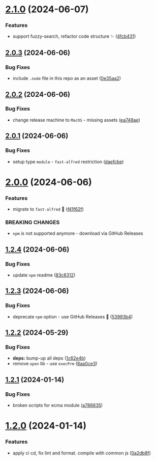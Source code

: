 # [2.1.0](https://github.com/Avivbens/alfred-open-whatsapp/compare/v2.0.3...v2.1.0) (2024-06-07)


### Features

* support fuzzy-search, refactor code structure ✨ ([4fcb431](https://github.com/Avivbens/alfred-open-whatsapp/commit/4fcb4312350186ecb8dbe0d4fd15936ba20c9c53))

## [2.0.3](https://github.com/Avivbens/alfred-open-whatsapp/compare/v2.0.2...v2.0.3) (2024-06-06)


### Bug Fixes

* include `.node` file in this repo as an asset ([0e35aa2](https://github.com/Avivbens/alfred-open-whatsapp/commit/0e35aa2bcb8e1318fca417f883a00e0a8d86a4c4))

## [2.0.2](https://github.com/Avivbens/alfred-open-whatsapp/compare/v2.0.1...v2.0.2) (2024-06-06)


### Bug Fixes

* change release machine to `MacOS` - missing assets ([ea748ae](https://github.com/Avivbens/alfred-open-whatsapp/commit/ea748ae04593f80c3e9e93772959daec886a4bc5))

## [2.0.1](https://github.com/Avivbens/alfred-open-whatsapp/compare/v2.0.0...v2.0.1) (2024-06-06)


### Bug Fixes

* setup type `module` - `fast-alfred` restriction ([daefcbe](https://github.com/Avivbens/alfred-open-whatsapp/commit/daefcbe3844ad7fd190b48d96118c863e2d93b9c))

# [2.0.0](https://github.com/Avivbens/alfred-open-whatsapp/compare/v1.2.4...v2.0.0) (2024-06-06)


### Features

* migrate to `fast-alfred` 🚀 ([f41f62f](https://github.com/Avivbens/alfred-open-whatsapp/commit/f41f62fbecc2b307dbe14a0616b39dc0de33b860))


### BREAKING CHANGES

* `npm` is not supported anymore - download via GitHub Releases

## [1.2.4](https://github.com/Avivbens/alfred-open-whatsapp/compare/v1.2.3...v1.2.4) (2024-06-06)

### Bug Fixes

-   update `npm` readme ([83c8312](https://github.com/Avivbens/alfred-open-whatsapp/commit/83c8312dbc029ff55fa2191408b2ad3b8e822caf))

## [1.2.3](https://github.com/Avivbens/alfred-open-whatsapp/compare/v1.2.2...v1.2.3) (2024-06-06)

### Bug Fixes

-   deprecate `npm` option - use GitHub Releases 🥷 ([53993b4](https://github.com/Avivbens/alfred-open-whatsapp/commit/53993b44de8d5dc6b16ef8508cc79eb2c2ffa0c4))

## [1.2.2](https://github.com/Avivbens/alfred-open-whatsapp/compare/v1.2.1...v1.2.2) (2024-05-29)

### Bug Fixes

-   **deps:** bump-up all deps ([1c62e4b](https://github.com/Avivbens/alfred-open-whatsapp/commit/1c62e4b5c786e82e5f84313b9022f98a1794697b))
-   remove `open` lib - use `execPrm` ([8aa0ce3](https://github.com/Avivbens/alfred-open-whatsapp/commit/8aa0ce3422faef550c36448cf44b5e81b2d47db2))

## [1.2.1](https://github.com/Avivbens/alfred-open-whatsapp/compare/v1.2.0...v1.2.1) (2024-01-14)

### Bug Fixes

-   broken scripts for ecma module ([a786635](https://github.com/Avivbens/alfred-open-whatsapp/commit/a786635763f3a9742601775ebe17aa698456450a))

# [1.2.0](https://github.com/Avivbens/alfred-open-whatsapp/compare/v1.1.2...v1.2.0) (2024-01-14)

### Features

-   apply ci cd, fix lint and format. compile with common js ([0a2db8f](https://github.com/Avivbens/alfred-open-whatsapp/commit/0a2db8fb3f341f923aaec121d1ccf8526b72ea4c))
